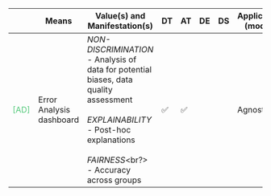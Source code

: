 |       | Means  | Value(s) and Manifestation(s)| DT|AT | DE | DS | Application (model) | Approach | Visual elements | Additional details
| ----------- |  --------------------------- | ---------------  |------------------------------|-------------| ----------------------|----------------------|----------------------------|--------------------|------------------------|--------------------------------- |
<span style="color:#50C878">[AD]</span> |  Error Analysis dashboard | *NON-DISCRIMINATION* <br> - Analysis of data for potential biases, data quality assessment<br><br> *EXPLAINABILITY*<br>- Post-hoc explanations<br><br>*FAIRNESS*<br?> - Accuracy across groups  | ✅|✅ | | | Agnostic| || - Decision tree <br> - Error heatmap | 